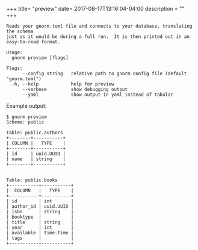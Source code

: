 +++
title= "preview"
date= 2017-08-17T13:16:04-04:00
description = ""
+++

<!-- {{{gocog
package main
import (
    "fmt"
    "os"
    "gnorm.org/gnorm/cli"
    "gnorm.org/gnorm/environ"
)
func main() {
    fmt.Println("```")
    os.Stderr = os.Stdout
    x := cli.ParseAndRun(environ.Values{
        Stderr: os.Stdout,
        Stdout: os.Stdout,
        Args: []string{"help", "preview"},
    })
    fmt.Println("```")
    os.Exit(x)
}
gocog}}} -->
```
Reads your gnorm.toml file and connects to your database, translating the schema
just as it would be during a full run.  It is then printed out in an
easy-to-read format.

Usage:
  gnorm preview [flags]

Flags:
      --config string   relative path to gnorm config file (default "gnorm.toml")
  -h, --help            help for preview
      --verbose         show debugging output
      --yaml            show output in yaml instead of tabular
```
<!-- {{{end}}} -->

Example output:

<!-- {{{gocog
package main
import (
    "fmt"
    "os"
    "gnorm.org/gnorm/cli"
    "gnorm.org/gnorm/environ"
)
func main() {
    fmt.Println("```")
    fmt.Println("$ gnorm preview")
    os.Stderr = os.Stdout
    x := cli.ParseAndRun(environ.Values{
        Stderr: os.Stdout,
        Stdout: os.Stdout,
        Args: []string{"preview"},
    })
    fmt.Println("```")
    os.Exit(x)
}
gocog}}} -->
```
$ gnorm preview
Schema: public

Table: public.authors
+--------+-----------+
| COLUMN |   TYPE    |
+--------+-----------+
| id     | uuid.UUID |
| name   | string    |
+--------+-----------+


Table: public.books
+-----------+-----------+
|  COLUMN   |   TYPE    |
+-----------+-----------+
| id        | int       |
| author_id | uuid.UUID |
| isbn      | string    |
| booktype  |           |
| title     | string    |
| year      | int       |
| available | time.Time |
| tags      |           |
+-----------+-----------+

```
<!-- {{{end}}} -->
